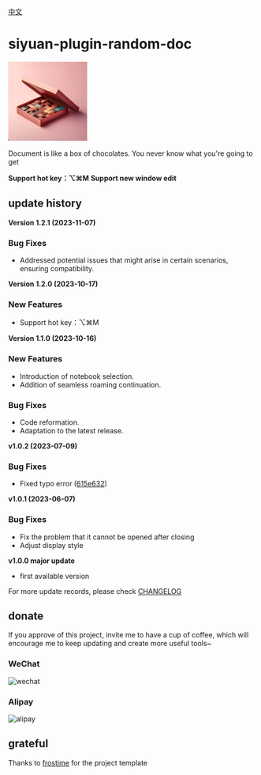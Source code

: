 [中文](README_zh_CN.md)

# siyuan-plugin-random-doc

<img src="./icon.png" width="160" height="160" alt="icon">

Document is like a box of chocolates. You never know what you're going to get

**Support hot key：⌥⌘M**
**Support new window edit**

## update history

**Version 1.2.1 (2023-11-07)**

### Bug Fixes

* Addressed potential issues that might arise in certain scenarios, ensuring compatibility.

**Version 1.2.0 (2023-10-17)**

### New Features

* Support hot key：⌥⌘M

**Version 1.1.0 (2023-10-16)**

### New Features

* Introduction of notebook selection.
* Addition of seamless roaming continuation.

### Bug Fixes

* Code reformation.
* Adaptation to the latest release.

**v1.0.2 (2023-07-09)**
### Bug Fixes
- Fixed typo error ([615e632](https://github.com/terwer/siyuan-plugin-random-doc/commit/615e63281f167e3c861b8e8f5196d1ddd591d739))

**v1.0.1 (2023-06-07)**
### Bug Fixes
- Fix the problem that it cannot be opened after closing
- Adjust display style

**v1.0.0 major update**

- first available version

For more update records, please check [CHANGELOG](https://github.com/terwer/siyuan-plugin-random-doc/blob/main/CHANGELOG.md)

## donate

If you approve of this project, invite me to have a cup of coffee, which will encourage me to keep updating and create more useful tools~

### WeChat

<div>
<img src="https://static-rs-terwer.oss-cn-beijing.aliyuncs.com/donate/wechat.jpg" alt="wechat" style="width:280px;height:375px;" />
</div>

### Alipay

<div>
<img src="https://static-rs-terwer.oss-cn-beijing.aliyuncs.com/donate/alipay.jpg" alt="alipay" style="width:280px;height:375px;" />
</div>

## grateful

Thanks to [frostime](https://github.com/siyuan-note/plugin-sample-vite-svelte) for the project template